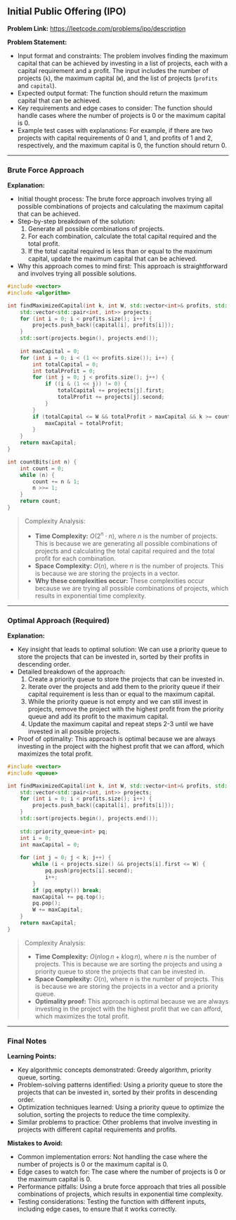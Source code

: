 ## Initial Public Offering (IPO)
**Problem Link:** https://leetcode.com/problems/ipo/description

**Problem Statement:**
- Input format and constraints: The problem involves finding the maximum capital that can be achieved by investing in a list of projects, each with a capital requirement and a profit. The input includes the number of projects (`k`), the maximum capital (`W`), and the list of projects (`profits` and `capital`).
- Expected output format: The function should return the maximum capital that can be achieved.
- Key requirements and edge cases to consider: The function should handle cases where the number of projects is 0 or the maximum capital is 0.
- Example test cases with explanations: For example, if there are two projects with capital requirements of 0 and 1, and profits of 1 and 2, respectively, and the maximum capital is 0, the function should return 0.

---

### Brute Force Approach

**Explanation:**
- Initial thought process: The brute force approach involves trying all possible combinations of projects and calculating the maximum capital that can be achieved.
- Step-by-step breakdown of the solution:
  1. Generate all possible combinations of projects.
  2. For each combination, calculate the total capital required and the total profit.
  3. If the total capital required is less than or equal to the maximum capital, update the maximum capital that can be achieved.
- Why this approach comes to mind first: This approach is straightforward and involves trying all possible solutions.

```cpp
#include <vector>
#include <algorithm>

int findMaximizedCapital(int k, int W, std::vector<int>& profits, std::vector<int>& capital) {
    std::vector<std::pair<int, int>> projects;
    for (int i = 0; i < profits.size(); i++) {
        projects.push_back({capital[i], profits[i]});
    }
    std::sort(projects.begin(), projects.end());
    
    int maxCapital = 0;
    for (int i = 0; i < (1 << profits.size()); i++) {
        int totalCapital = 0;
        int totalProfit = 0;
        for (int j = 0; j < profits.size(); j++) {
            if ((i & (1 << j)) != 0) {
                totalCapital += projects[j].first;
                totalProfit += projects[j].second;
            }
        }
        if (totalCapital <= W && totalProfit > maxCapital && k >= countBits(i)) {
            maxCapital = totalProfit;
        }
    }
    return maxCapital;
}

int countBits(int n) {
    int count = 0;
    while (n) {
        count += n & 1;
        n >>= 1;
    }
    return count;
}
```

> Complexity Analysis:
> - **Time Complexity:** $O(2^n \cdot n)$, where $n$ is the number of projects. This is because we are generating all possible combinations of projects and calculating the total capital required and the total profit for each combination.
> - **Space Complexity:** $O(n)$, where $n$ is the number of projects. This is because we are storing the projects in a vector.
> - **Why these complexities occur:** These complexities occur because we are trying all possible combinations of projects, which results in exponential time complexity.

---

### Optimal Approach (Required)

**Explanation:**
- Key insight that leads to optimal solution: We can use a priority queue to store the projects that can be invested in, sorted by their profits in descending order.
- Detailed breakdown of the approach:
  1. Create a priority queue to store the projects that can be invested in.
  2. Iterate over the projects and add them to the priority queue if their capital requirement is less than or equal to the maximum capital.
  3. While the priority queue is not empty and we can still invest in projects, remove the project with the highest profit from the priority queue and add its profit to the maximum capital.
  4. Update the maximum capital and repeat steps 2-3 until we have invested in all possible projects.
- Proof of optimality: This approach is optimal because we are always investing in the project with the highest profit that we can afford, which maximizes the total profit.

```cpp
#include <vector>
#include <queue>

int findMaximizedCapital(int k, int W, std::vector<int>& profits, std::vector<int>& capital) {
    std::vector<std::pair<int, int>> projects;
    for (int i = 0; i < profits.size(); i++) {
        projects.push_back({capital[i], profits[i]});
    }
    std::sort(projects.begin(), projects.end());
    
    std::priority_queue<int> pq;
    int i = 0;
    int maxCapital = 0;
    
    for (int j = 0; j < k; j++) {
        while (i < projects.size() && projects[i].first <= W) {
            pq.push(projects[i].second);
            i++;
        }
        if (pq.empty()) break;
        maxCapital += pq.top();
        pq.pop();
        W += maxCapital;
    }
    return maxCapital;
}
```

> Complexity Analysis:
> - **Time Complexity:** $O(n \log n + k \log n)$, where $n$ is the number of projects. This is because we are sorting the projects and using a priority queue to store the projects that can be invested in.
> - **Space Complexity:** $O(n)$, where $n$ is the number of projects. This is because we are storing the projects in a vector and a priority queue.
> - **Optimality proof:** This approach is optimal because we are always investing in the project with the highest profit that we can afford, which maximizes the total profit.

---

### Final Notes

**Learning Points:**
- Key algorithmic concepts demonstrated: Greedy algorithm, priority queue, sorting.
- Problem-solving patterns identified: Using a priority queue to store the projects that can be invested in, sorted by their profits in descending order.
- Optimization techniques learned: Using a priority queue to optimize the solution, sorting the projects to reduce the time complexity.
- Similar problems to practice: Other problems that involve investing in projects with different capital requirements and profits.

**Mistakes to Avoid:**
- Common implementation errors: Not handling the case where the number of projects is 0 or the maximum capital is 0.
- Edge cases to watch for: The case where the number of projects is 0 or the maximum capital is 0.
- Performance pitfalls: Using a brute force approach that tries all possible combinations of projects, which results in exponential time complexity.
- Testing considerations: Testing the function with different inputs, including edge cases, to ensure that it works correctly.
